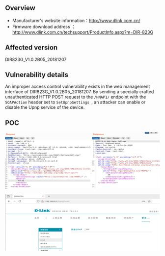 ## Overview

- Manufacturer's website information：http://www.dlink.com.cn/
- Firmware download address ：http://www.dlink.com.cn/techsupport/ProductInfo.aspx?m=DIR-823G

## Affected version

DIR823G_V1.0.2B05_20181207

## Vulnerability details

An improper access control vulnerability exists in the web management interface of DIR823G_V1.0.2B05_20181207. By sending a specially crafted unauthenticated HTTP POST request to the `/HNAP1/` endpoint with the `SOAPAction` header set to `SetUpnpSettings `, an attacker can enable or disable the Upnp service of the device.

## POC

![image-20241219143627431](https://raw.githubusercontent.com/abcdefg-png/images2/main/image-20241219143627431.png)

![image-20241219143643253](https://raw.githubusercontent.com/abcdefg-png/images2/main/image-20241219143643253.png)
